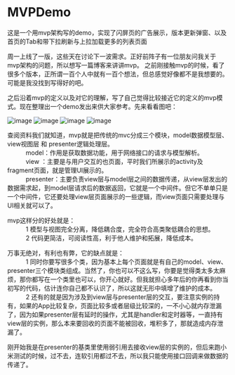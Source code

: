 # MVPDemo
这是一个用mvp架构写的demo，实现了闪屏页的广告展示，版本更新弹窗、以及首页的Tab和带下拉刷新与上拉加载更多的列表页面

周一上线了一版，这些天在讨论下一波需求。正好前阵子有一位朋友问我关于mvp架构的问题，所以想写一篇博客来讲讲mvp。
之前刚接触mvp的时候，看了很多个版本，正所谓一百个人中就有一百个想法，但总感觉好像都不是我想要的。可能是我没找到写得好的吧。

之后沿着mvp的定义以及对它的理解，写了自己觉得比较接近它的定义的mvp模式。现在整理出一个demo发出来供大家参考。先来看看图吧： 

 ![image](https://github.com/weioule/MVPDemo/blob/master/app/img/pic01.jpg)
  ![image](https://github.com/weioule/MVPDemo/blob/master/app/img/pic02.jpg)
   ![image](https://github.com/weioule/MVPDemo/blob/master/app/img/pic03.jpg)
     ![image](https://github.com/weioule/MVPDemo/blob/master/app/img/pic05.jpg)

查阅资料我们就知道，mvp就是把传统的mvc分成三个模块，model数据模型层、view视图层 和 presenter逻辑处理层。
    <br>&emsp;&emsp;&emsp;model：作用是获取数据功能，用于网络接口的请求与模型解析。
    <br>&emsp;&emsp;&emsp;view ：主要是与用户交互的也页面，平时我们所展示的activity及fragment页面，就是管理UI展示的。
    <br>&emsp;&emsp;&emsp;presenter：主要负责view层与model层之间的数据传递，从view层发出的数据需求起，到model层请求后的数据返回，它就是一个中间件。但它不单单只是一个中间件，它还要处理view层页面展示的一些逻辑，而view页面只需要处理与UI相关就可以了。

mvp这样分的好处就是：
    <br>&emsp;&emsp;&emsp;1 模型与视图完全分离，降低耦合度，完全符合高类聚低耦合的思想。
    <br>&emsp;&emsp;&emsp;2 代码更简洁，可阅读性高，利于他人维护和拓展，降低成本。
    
万事无绝对，有利也有弊，它的缺点就是：
    <br>&emsp;&emsp;&emsp;1 同时你要写很多个类，因为基本上每个页面就是有自己的model、view、presenter三个模块类组成。当然了，你也可以不这么写，你要是觉得类太多太麻烦，那你都写在一个类里也可以，你开心就好。但我就担心多年后的你再看到你当初写的代码，估计连你自己都不认识了，所以这就无形中填增了维护的成本。
    <br>&emsp;&emsp;&emsp;2 还有的就是因为涉及到view层与presenter层的交互，要注意实例的持有，如果的App比较复杂，页面比较多或者层级比较深的，一不小心就内存泄漏了，因为如果presenter层有延时的操作，尤其是handler和定时器等，一直持有view层的实例，那么本来要回收的页面不能被回收，堆积多了，那就造成内存泄漏了。
    
刚开始我是在presenter的基类里使用弱引用去接收view层的实例的，但后来跑小米测试的时候，过不去，连软引用都过不去，所以我只能使用接口回调来做数据的传递了。
